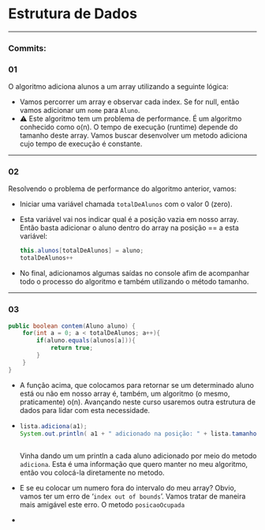 # Estrutura de Dados

---

### Commits:

### 01

O algoritmo adiciona alunos a um array utilizando a seguinte lógica: 

- Vamos percorrer um array e observar cada index. Se for null, então vamos adicionar um `nome` para `Aluno`.
- ⚠ Este algoritmo tem um problema de performance. É um algoritmo conhecido como o(n). O tempo de execução (runtime) depende do tamanho deste array. Vamos buscar desenvolver um metodo adiciona cujo tempo de execução é constante. 

---

### 02

Resolvendo o problema de performance do algoritmo anterior, vamos:

- Iniciar uma variável chamada `totalDeAlunos` com o valor 0 (zero).

- Esta variável vai nos indicar qual é a posição vazia em nosso array. Então basta adicionar o aluno dentro do array na posição == a esta variável:

  ```java
  this.alunos[totalDeAlunos] = aluno;
  totalDeAlunos++
  ```

- No final, adicionamos algumas saídas no console afim de acompanhar todo o processo do algoritmo e também utilizando o método tamanho.

---

### 03

```java
public boolean contem(Aluno aluno) {
    for(int a = 0; a < totalDeAlunos; a++){
        if(aluno.equals(alunos[a])){
            return true;
        }
    }
}
```

- A função acima, que colocamos para retornar se um determinado aluno está ou não em nosso array é, também, um algoritmo (o mesmo, praticamente) o(n). Avançando neste curso usaremos outra estrutura de dados para lidar com esta necessidade.

- ```java
  lista.adiciona(a1);
  System.out.println( a1 + " adicionado na posição: " + lista.tamanho());
          
  ```

  Vinha dando um um println a cada aluno adicionado por meio do metodo `adiciona`. Esta é uma informação que quero manter no meu algoritmo, então vou colocá-la diretamente no metodo. 

- E se eu colocar um numero fora do intervalo do meu array? Obvio, vamos ter um erro de ‘`index out of bounds`’. Vamos tratar de maneira mais amigável este erro.
  O metodo `posicaoOcupada` 

- 

